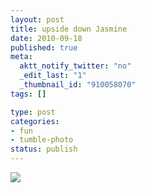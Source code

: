 ```yaml
--- 
layout: post
title: upside down Jasmine
date: 2010-09-18
published: true
meta: 
  aktt_notify_twitter: "no"
  _edit_last: "1"
  _thumbnail_id: "910058070"
tags: []

type: post
categories: 
- fun
- tumble-photo
status: publish
---
```



[![](http://media.eick.us/2011/06/photo3-300x224.jpg)](http://andyeick.com/files/2010/09/photo3.jpg)
